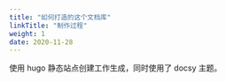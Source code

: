 ```yaml
---
title: "如何打造的这个文档库"
linkTitle: "制作过程"
weight: 1
date: 2020-11-28
---
```


使用 hugo 静态站点创建工作生成，同时使用了 docsy 主题。